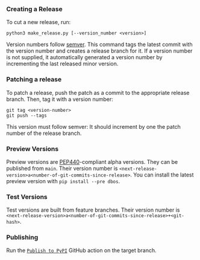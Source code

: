 ### Creating a Release

To cut a new release, run:

```shell
python3 make_release.py [--version_number <version>]
```

Version numbers follow [semver](https://semver.org/).
This command tags the latest commit with the version number and creates a release branch for it.
If a version number is not supplied, it automatically generated a version number by incrementing the last released minor version.

### Patching a release 

To patch a release, push the patch as a commit to the appropriate release branch.
Then, tag it with a version number:

```shell
git tag <version-number>
git push --tags
```

This version must follow semver: It should increment by one the patch number of the release branch.

### Preview Versions

Preview versions are [PEP440](https://peps.python.org/pep-0440/)-compliant alpha versions.
They can be published from `main`.
Their version number is `<next-release-version>a<number-of-git-commits-since-release>`.
You can install the latest preview version with `pip install --pre dbos`.

### Test Versions

Test versions are built from feature branches.
Their version number is `<next-release-version>a<number-of-git-commits-since-release>+<git-hash>`.

### Publishing

Run the [`Publish to PyPI`](./.github/workflows/publish.yml) GitHub action on the target branch.
